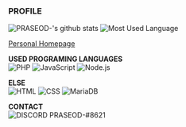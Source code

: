 ### PROFILE
![PRASEOD-'s github stats](https://github-readme-stats.vercel.app/api?username=aaei924&show_icons=true&count_private=true&theme=tokyonight)
![Most Used Language](https://github-readme-stats.vercel.app/api/top-langs/?username=aaei924&theme=tokyonight&layout=compact&langs_count=10)

[Personal Homepage](https://prws.kr)

**USED PROGRAMING LANGUAGES**<br>
![PHP](https://img.shields.io/badge/PHP-777BB4?style=for-the-badge&logo=php&logoColor=fff)
![JavaScript](https://img.shields.io/badge/-javascript-c2ad07?style=for-the-badge&logo=javascript&logoColor=fff)
![Node.js](https://img.shields.io/badge/Node.JS-339933?style=for-the-badge&logo=node.js&logoColor=fff)

**ELSE**<br>
![HTML](https://img.shields.io/badge/HTML-E34F26?style=for-the-badge&logo=html5&logoColor=fff)
![CSS](https://img.shields.io/badge/CSS-1572B6?style=for-the-badge&logo=css3&logoColor=fff)
![MariaDB](https://img.shields.io/badge/MariaDB-003545?style=for-the-badge&logo=MariaDB&logoColor=fff)

**CONTACT**<br>
![DISCORD](https://img.shields.io/badge/DISCORD-8ea1e1?style=for-the-badge&logo=discord&logoColor=fff)
PRASEOD-#8621
